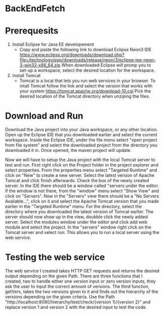 # BackEndFetch

# Prerequesits
1. Install Eclipse for Java EE developement
    * Copy and paste the following link to download Eclipse Neon3 IDE https://www.eclipse.org/downloads/download.php?file=/technology/epp/downloads/release/neon/3/eclipse-jee-neon-3-win32-x86_64.zip
    When downloaded Eclipse will promp you to set-up a workspace, select the desired location for the workspace.
2. Install Tomcat
    * Tomcat is a local that lets you run web services in your browser. To intall Tomcat follow the link and select the version that works with your system https://tomcat.apache.org/download-10.cgi
    Pick the desired location of the Tomcat directory when unziping the files.

# Download and Run
Download the Java project into your Java workspace, or any other location. 
Open up the Eclipse IDE that you downloaded earlier and select the current workspace. 
Inside the Eclipse IDE, under the file menu select "open project from file system" and select the downloaded project from the directory you downloaded it in.
Once opened, the maven project will update. 

Now we will have to setup the Java project with the local Tomcat server to test and run. First right click on the Project folder in the project explorer and select properties. From the properties menu select "Targeted Runtime" and click on "New" to create a new server. Select the latest version of Apache Tomcat and click finish afterwards. Check the box of the newly created server. In the IDE there should be a window called "servers under the editor. If the window is not there, from the "window" menu select "Show View" and click on "Servers". Now in the "Servers" view there should be a "No Servers Avaliable...", click on it and select the Apache Tomcat version that you made earlier in the "Targeted Runtime" menu. For the directory, select the directory where you downloaded the latest version of Tomcat earlier. The server should now show up in the view, doubble click the newly added server. Select the modules window under the editor and click add web module and select the project.
In the "servers" window right click on the Tomcat server and select run. This allows you to run a local server using the web service.

# Testing the web service
The web service I created takes HTTP GET requests and returns the desired output depending on the given Path. There are three functions that I created, two to handle either one version input or zero version inputs, they ask the user to input the correct amount of versions. The third function, getVers, takes the two versions given to it and finds out the hierarchy of the versions depending on the given criteria.
Use the Path "http://localhost:8080/hierarchy/test/check/{version 1}/{version 2}" and replace version 1 and version 2 with the desired input to test the code.
